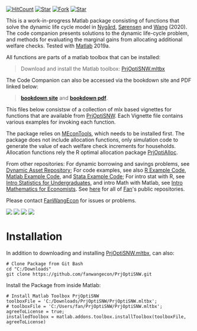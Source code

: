 [![HitCount](http://hits.dwyl.io/fanwangecon/PrjOptiSNW.svg)](https://github.com/FanWangEcon/PrjOptiSNW)  [![Star](https://img.shields.io/github/stars/fanwangecon/PrjOptiSNW?style=social)](https://github.com/FanWangEcon/PrjOptiSNW/stargazers) [![Fork](https://img.shields.io/github/forks/fanwangecon/PrjOptiSNW?style=social)](https://github.com/FanWangEcon/PrjOptiSNW/network/members) [![Star](https://img.shields.io/github/watchers/fanwangecon/PrjOptiSNW?style=social)](https://github.com/FanWangEcon/PrjOptiSNW/watchers)

This is a work-in-progress Matlab package consisting of functions that solve the dynamic life cycle model in [Nygård](https://sites.google.com/site/vegardmokleivnygaard/), [Sørensen](https://uh.edu/~bsorense/) and [Wang](https://fanwangecon.github.io/) (2020). The code companion presents solutions to the dynamic life-cycle problem, and methods for evaluating the marginal gains from allocating additional welfare checks. Tested with [Matlab](https://www.mathworks.com/products/matlab.html) 2019a.

All functions are parts of a matlab toolbox that can be installed:

> Download and install the Matlab toolbox: [PrjOptiSNW.mltbx](https://github.com/FanWangEcon/PrjOptiSNW/blob/master/PrjOptiSNW.mltbx)

The Code Companion can also be accessed via the bookdown site and PDF linked below:

> [**bookdown site**](https://fanwangecon.github.io/PrjOptiSNW/bookdown) and [**bookdown pdf**](https://fanwangecon.github.io/PrjOptiSNW/bookdown/NSW-Dynamic-Life-Cycle-and-Welfare-Checks-Code-Companion.pdf).

This files below consistsw of a collection of mlx based vignettes for functions that are available from [PrjOptiSNW](https://github.com/FanWangEcon/PrjOptiSNW). Each Vignette file contains various examples for invoking each function.

The package relies on [MEconTools](https://fanwangecon.github.io/MEconTools/), which needs to be installed first. The package does not include allocation functions, only simulation code to generate the value of each welfare check increments for households. Allocation functions rely the R optimal allocation package [PrjOptiAlloc](https://fanwangecon.github.io/PrjOptiAlloc).

From other repositories: For dynamic borrowing and savings problems, see [Dynamic Asset Repository](https://fanwangecon.github.io/CodeDynaAsset/); For code examples, see also [R Example Code](https://fanwangecon.github.io/R4Econ/), [Matlab Example Code](https://fanwangecon.github.io/M4Econ/), and [Stata Example Code](https://fanwangecon.github.io/Stata4Econ/); For intro stat with R, see [Intro Statistics for Undergraduates](https://fanwangecon.github.io/Stat4Econ/), and intro Math with Matlab, see [Intro Mathematics for Economists](https://fanwangecon.github.io/Math4Econ/). See [here](https://github.com/FanWangEcon) for all of [Fan](https://fanwangecon.github.io/)'s public repositories.

Please contact [FanWangEcon](https://fanwangecon.github.io/) for issues or problems.

[![](https://img.shields.io/github/last-commit/fanwangecon/PrjOptiSNW)](https://github.com/FanWangEcon/PrjOptiSNW/commits/master) [![](https://img.shields.io/github/commit-activity/m/fanwangecon/PrjOptiSNW)](https://github.com/FanWangEcon/PrjOptiSNW/graphs/commit-activity) [![](https://img.shields.io/github/issues/fanwangecon/PrjOptiSNW)](https://github.com/FanWangEcon/PrjOptiSNW/issues) [![](https://img.shields.io/github/issues-pr/fanwangecon/PrjOptiSNW)](https://github.com/FanWangEcon/PrjOptiSNW/pulls)

# Installation

In addition to downloading and installing [PrjOptiSNW.mltbx](https://github.com/FanWangEcon/PrjOptiSNW/blob/master/PrjOptiSNW.mltbx), can also:

```
# Clone Package from Git Bash
cd "C:/Downloads"
git clone https://github.com/fanwangecon/PrjOptiSNW.git
```

Install the Package from inside Matlab:

```
# Install Matlab Toolbox PrjOptiSNW
toolboxFile = 'C:/Downloads/PrjOptiSNW/PrjOptiSNW.mltbx';
# toolboxFile = 'C:/Users/fan/PrjOptiSNW/PrjOptiSNW.mltbx';
agreeToLicense = true;
installedToolbox = matlab.addons.toolbox.installToolbox(toolboxFile, agreeToLicense)
```
